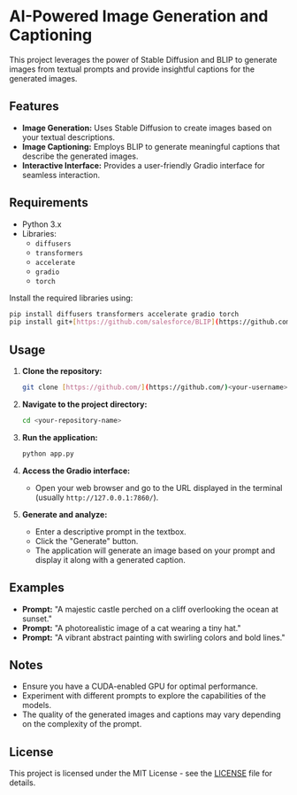 # AI-Powered Image Generation and Captioning

This project leverages the power of Stable Diffusion and BLIP to generate images from textual prompts and provide insightful captions for the generated images.

## Features

* **Image Generation:** Uses Stable Diffusion to create images based on your textual descriptions.
* **Image Captioning:** Employs BLIP to generate meaningful captions that describe the generated images.
* **Interactive Interface:** Provides a user-friendly Gradio interface for seamless interaction.

## Requirements

* Python 3.x
* Libraries:
    * `diffusers`
    * `transformers`
    * `accelerate`
    * `gradio`
    * `torch`

Install the required libraries using:

```bash
pip install diffusers transformers accelerate gradio torch
pip install git+[https://github.com/salesforce/BLIP](https://github.com/salesforce/BLIP) # Latest BLIP version
```

## Usage

1. **Clone the repository:**

   ```bash
   git clone [https://github.com/](https://github.com/)<your-username>/<your-repository-name>.git
   ```

2. **Navigate to the project directory:**

   ```bash
   cd <your-repository-name>
   ```

3. **Run the application:**

   ```bash
   python app.py 
   ```

4. **Access the Gradio interface:**

   * Open your web browser and go to the URL displayed in the terminal (usually `http://127.0.0.1:7860/`).

5. **Generate and analyze:**

   * Enter a descriptive prompt in the textbox.
   * Click the "Generate" button.
   * The application will generate an image based on your prompt and display it along with a generated caption.

## Examples

* **Prompt:** "A majestic castle perched on a cliff overlooking the ocean at sunset."
* **Prompt:** "A photorealistic image of a cat wearing a tiny hat."
* **Prompt:** "A vibrant abstract painting with swirling colors and bold lines."

## Notes

* Ensure you have a CUDA-enabled GPU for optimal performance.
* Experiment with different prompts to explore the capabilities of the models.
* The quality of the generated images and captions may vary depending on the complexity of the prompt.

## License

This project is licensed under the MIT License - see the [LICENSE](LICENSE) file for details.

